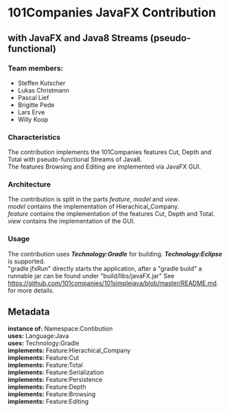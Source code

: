 # 101Companies JavaFX Contribution

## with JavaFX and Java8 Streams (pseudo-functional)

### Team members:

* Steffen Kutscher
* Lukas Christmann
* Pascal Lief
* Brigitte Pede
* Lars Erve
* Willy Koop

### Characteristics

The contribution implements the 101Companies features Cut, Depth and Total with pseudo-functional Streams of Java8.  
The features Browsing and Editing are implemented via JavaFX GUI.

### Architecture

The contribution is split in the parts *feature*, *model* and *view*.  
*model* contains the implementation of Hierachical_Company.  
*feature* contains the implementation of the features Cut, Depth and Total.  
*view* contains the implementation of the GUI.

### Usage

The contribution uses ***Technology:Gradle*** for building. ***Technology:Eclipse*** is supported.  
"gradle jfxRun" directly starts the application, after a "gradle build" a runnable jar can be found under "build/libs/javaFX.jar"
See https://github.com/101companies/101simplejava/blob/master/README.md. for more details.

## Metadata

**instance of:** Namespace:Contibution  
**uses:** Language:Java  
**uses:** Technology:Gradle  
**implements:** Feature:Hierachical_Company  
**implements:** Feature:Cut  
**implements:** Feature:Total  
**implements:** Feature:Serialization  
**implements:** Feature:Persistence  
**implements:** Feature:Depth  
**implements:** Feature:Browsing  
**implements:** Feature:Editing  
